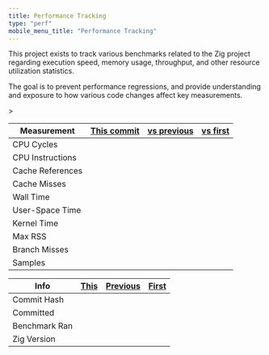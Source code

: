 ```yaml
---
title: Performance Tracking
type: "perf"
mobile_menu_title: "Performance Tracking"
---
```


This project exists to track various benchmarks related to the Zig project regarding execution speed, memory usage, throughput, and other resource utilization statistics. 

The goal is to prevent performance regressions, and provide understanding and exposure to how various code changes affect key measurements.
<div id="tooltip" class="tooltip">
	<div class="title">
	<span class="benchmark-title"></span> > <span class="measurement-title"></span>
</div>
	<div class="contents">
		<table class="benchmarks">
		<thead>
			<tr>
				<th>Measurement</th>
				<th><a href="/documentation/master/#Debug">This commit<br /><span class="current commit"></span></a></th>
				<th><a href="/documentation/master/#ReleaseFast">vs previous</a></th>
				<th><a href="/documentation/master/#ReleaseFast">vs first</a></th>
			</tr>
		</thead>
		<tbody id="tooltip-measurements-table-body">
			<tr>
				<td>CPU Cycles</td>
				<td class="cpu_cycles this"></td>
				<span class="cpu_cycles previous change"></span>
				<td class="cpu_cycles first change"></td>
			</tr>
			<tr>
				<td>CPU Instructions</td>
				<td class="cpu_cycles this"></td>
				<td class="cpu_cycles previous change"></td>
				<td class="cpu_cycles first change"></td>
			</tr>
			<tr>
				<td>Cache References</td>
				<td class="cache_references this"></td>
				<td class="cache_references previous change"></td>
				<td class="cache_references first change"></td>
			</tr>
			<tr>
				<td>Cache Misses</td>
				<td class="cache_misses this"></td>
				<td class="cache_misses previous change"></td>
				<td class="cache_misses first change"></td>
			</tr>
			<tr>
				<td>Wall Time</td>
				<td class="wall_time this"></td>
				<td class="wall_time previous change"></td>
				<td class="wall_time first change"></td>
			</tr>
			<tr>
				<td>User-Space Time</td>
				<td class="utime this"></td>
				<td class="utime previous change"></td>
				<td class="utime first change"></td>
			</tr>
			<tr>
				<td>Kernel Time</td>
				<td class="stime this"></td>
				<td class="stime previous change"></td>
				<td class="stime first change"></td>
			</tr>
			<tr>
				<td>Max RSS</td>
				<td class="maxrss this"></td>
				<td class="maxrss previous change"></td>
				<td class="maxrss first change"></td>
			</tr>
			<tr>
				<td>Branch Misses</td>
				<td class="branch_misses this"></td>
				<td class="branch_misses previous change"></td>
				<td class="branch_misses first change"></td>
			</tr>
			<tr>
				<td>Samples</td>
				<td class="samples_count this"></td>
				<td class="samples_count previous change"></td>
				<td class="samples_count first change"></td>
			</tr>
		</tbody>
		</table>
		<table>
		<thead>
			<tr>
				<th>Info</th>
				<th><a href="/documentation/master/#Debug">This<br /><span class="current commit"></span></a></th>
				<th><a href="/documentation/master/#ReleaseFast">Previous</a></th>
				<th><a href="/documentation/master/#ReleaseFast">First</a></th>
			</tr>
		</thead>
		<tbody id="tooltip-commit-table-body">
			<tr>
				<td>Commit Hash</td>
				<td class="cpu_cycles this"></td>
				<span class="cpu_cycles previous change"></span>
				<td class="cpu_cycles first change"></td>
			</tr>
			<tr>
				<td>Committed</td>
				<td class="cpu_cycles this"></td>
				<td class="cpu_cycles previous change"></td>
				<td class="cpu_cycles first change"></td>
			</tr>
			<tr>
				<td>Benchmark Ran</td>
				<td class="cache_references this"></td>
				<td class="cache_references previous change"></td>
				<td class="cache_references first change"></td>
			</tr>
			<tr>
				<td>Zig Version</td>
				<td class="cache_misses this"></td>
				<td class="cache_misses previous change"></td>
				<td class="cache_misses first change"></td>
			</tr>
		</tbody>
		</table>
	</div>
</div>
<script src="https://cdn.jsdelivr.net/npm/tweakpane@3.0.5/dist/tweakpane.min.js"></script>
<script type="text/javascript" src="d3-7.1.1.min.js"></script>
<script type="text/javascript" src="perf.js"></script>